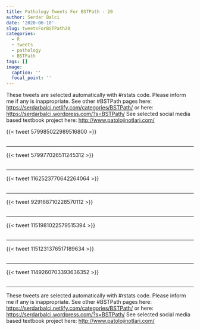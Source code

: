 ```yaml
---
title: Pathology Tweets For BSTPath - 20
author: Serdar Balci
date: '2020-06-10'
slug: tweetsForBSTPath20
categories:
  - R
  - tweets
  - pathology
  - BSTPath
tags: []
image:
  caption: ''
  focal_point: ''
---
```



These tweets are selected automatically with #rstats code. Please inform me if any is inappropriate.
See other #BSTPath pages here: https://serdarbalci.netlify.com/categories/BSTPath/  or here: https://serdarbalci.wordpress.com/?s=BSTPath/ 
See selected social media based textbook project here: http://www.patolojinotlari.com/

{{< tweet 579985022989516800 >}}
<br>
<br>
<hr>
{{< tweet 579977026511245312 >}}
<br>
<br>
<hr>
{{< tweet 1162523770642264064 >}}
<br>
<br>
<hr>
{{< tweet 929168710228570112 >}}
<br>
<br>
<hr>
{{< tweet 1151981022579515394 >}}
<br>
<br>
<hr>
{{< tweet 1151231376517189634 >}}
<br>
<br>
<hr>
{{< tweet 1149260703393636352 >}}
<br>
<br>
<hr>


These tweets are selected automatically with #rstats code. Please inform me if any is inappropriate.
See other #BSTPath pages here: https://serdarbalci.netlify.com/categories/BSTPath/  or here: https://serdarbalci.wordpress.com/?s=BSTPath/ 
See selected social media based textbook project here: http://www.patolojinotlari.com/
